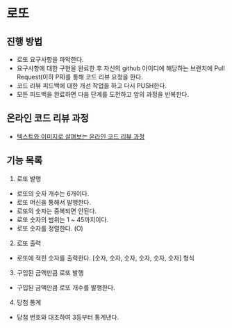 # 로또
## 진행 방법
* 로또 요구사항을 파악한다.
* 요구사항에 대한 구현을 완료한 후 자신의 github 아이디에 해당하는 브랜치에 Pull Request(이하 PR)를 통해 코드 리뷰 요청을 한다.
* 코드 리뷰 피드백에 대한 개선 작업을 하고 다시 PUSH한다.
* 모든 피드백을 완료하면 다음 단계를 도전하고 앞의 과정을 반복한다.

## 온라인 코드 리뷰 과정
* [텍스트와 이미지로 살펴보는 온라인 코드 리뷰 과정](https://github.com/next-step/nextstep-docs/tree/master/codereview)

## 기능 목록
 1. 로또 발행
 - 로또의 숫자 개수는 6개이다.
 - 로또 머신을 통해서 발행한다.
 - 로또의 숫자는 중복되면 안된다.
 - 로또 숫자의 범위는 1 ~ 45까지이다.
 - 로또 숫자를 정렬한다. (O)
 
 2. 로또 출력
 - 로또에 적힌 숫자를 출력한다. [숫자, 숫자, 숫자, 숫자, 숫자, 숫자] 형식

 3. 구입된 금액만큼 로또 발행
 - 구입된 금액만큼 로또 개수를 발행한다.

 4. 당첨 통계
 - 당첨 번호와 대조하여 3등부터 통계낸다.


